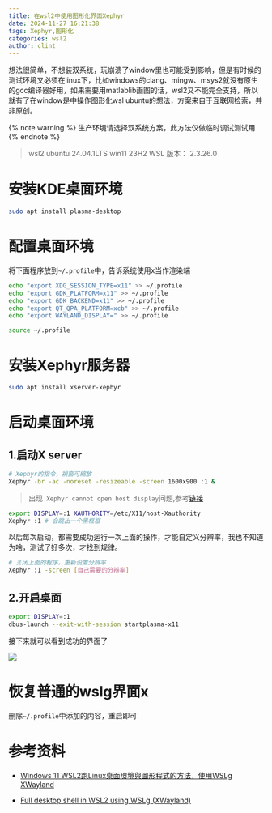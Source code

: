 ```yaml
---
title: 在wsl2中使用图形化界面Xephyr
date: 2024-11-27 16:21:38
tags: Xephyr,图形化
categories: wsl2
author: clint
---
```


想法很简单，不想装双系统，玩崩溃了window里也可能受到影响，但是有时候的测试环境又必须在linux下，比如windows的clang、mingw、msys2就没有原生的gcc编译器好用，如果需要用matlablib画图的话，wsl2又不能完全支持，所以就有了在window是中操作图形化wsl ubuntu的想法，方案来自于互联网检索，并非原创。

{% note warning %}
生产环境请选择双系统方案，此方法仅做临时调试测试用
{% endnote %}


> wsl2 ubuntu 24.04.1LTS
> win11 23H2
> WSL 版本： 2.3.26.0


# 安装KDE桌面环境
```bash
sudo apt install plasma-desktop
```

# 配置桌面环境
将下面程序放到`~/.profile`中，告诉系统使用x当作渲染端
```bash
echo "export XDG_SESSION_TYPE=x11" >> ~/.profile
echo "export GDK_PLATFORM=x11" >> ~/.profile
echo "export GDK_BACKEND=x11" >> ~/.profile
echo "export QT_QPA_PLATFORM=xcb" >> ~/.profile
echo "export WAYLAND_DISPLAY=" >> ~/.profile

source ~/.profile
```

# 安装Xephyr服务器
```bash
sudo apt install xserver-xephyr
```

# 启动桌面环境
## 1.启动X server
```bash 
# Xephyr的指令，視窗可縮放
Xephyr -br -ac -noreset -resizeable -screen 1600x900 :1 &
```

> 出现` Xephyr cannot open host display`问题,参考[链接](https://github.com/dnschneid/crouton/issues/18)

```bash
export DISPLAY=:1 XAUTHORITY=/etc/X11/host-Xauthority
Xephyr :1 # 会跳出一个黑框框
```
以后每次启动，都需要成功运行一次上面的操作，才能自定义分辨率，我也不知道为啥，测试了好多次，才找到规律。

```bash
# 关闭上面的程序，重新设置分辨率
Xephyr :1 -screen [自己需要的分辨率]
```

## 2.开启桌面
```bash
export DISPLAY=:1
dbus-launch --exit-with-session startplasma-x11
```
接下来就可以看到成功的界面了

![](images/Xephyr.png)
# 恢复普通的wslg界面x
删除`~/.profile`中添加的内容，重启即可


# 参考资料
- [Windows 11 WSL2跑Linux桌面環境與圖形程式的方法，使用WSLg XWayland](https://ivonblog.com/posts/run-linux-desktop-on-wsl)

- [Full desktop shell in WSL2 using WSLg (XWayland)](https://gist.github.com/tdcosta100/e28636c216515ca88d1f2e7a2e188912#file-wsl2guiwslg-xwayland-en-md)
